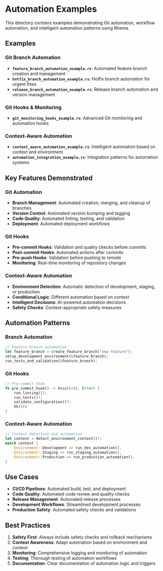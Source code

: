 # Automation Examples

This directory contains examples demonstrating Git automation, workflow automation, and intelligent automation patterns using Rhema.

## Examples

### Git Branch Automation
- **`feature_branch_automation_example.rs`**: Automated feature branch creation and management
- **`hotfix_branch_automation_example.rs`**: Hotfix branch automation for urgent fixes
- **`release_branch_automation_example.rs`**: Release branch automation and version management

### Git Hooks & Monitoring
- **`git_monitoring_hooks_example.rs`**: Advanced Git monitoring and automation hooks

### Context-Aware Automation
- **`context_aware_automation_example.rs`**: Intelligent automation based on context and environment
- **`automation_integration_example.rs`**: Integration patterns for automation systems

## Key Features Demonstrated

### Git Automation
- **Branch Management**: Automated creation, merging, and cleanup of branches
- **Version Control**: Automated version bumping and tagging
- **Code Quality**: Automated linting, testing, and validation
- **Deployment**: Automated deployment workflows

### Git Hooks
- **Pre-commit Hooks**: Validation and quality checks before commits
- **Post-commit Hooks**: Automated actions after commits
- **Pre-push Hooks**: Validation before pushing to remote
- **Monitoring**: Real-time monitoring of repository changes

### Context-Aware Automation
- **Environment Detection**: Automatic detection of development, staging, or production
- **Conditional Logic**: Different automation based on context
- **Intelligent Decisions**: AI-powered automation decisions
- **Safety Checks**: Context-appropriate safety measures

## Automation Patterns

### Branch Automation
```rust
// Feature branch automation
let feature_branch = create_feature_branch("new-feature");
setup_development_environment(&feature_branch);
run_tests_and_validation(&feature_branch);
```

### Git Hooks
```rust
// Pre-commit hook
fn pre_commit_hook() -> Result<(), Error> {
    run_linting()?;
    run_tests()?;
    validate_configuration()?;
    Ok(())
}
```

### Context-Aware Automation
```rust
// Context detection and automation
let context = detect_environment_context()?;
match context {
    Environment::Development => run_dev_automation(),
    Environment::Staging => run_staging_automation(),
    Environment::Production => run_production_automation(),
}
```

## Use Cases

- **CI/CD Pipelines**: Automated build, test, and deployment
- **Code Quality**: Automated code review and quality checks
- **Release Management**: Automated release processes
- **Development Workflows**: Streamlined development processes
- **Production Safety**: Automated safety checks and validations

## Best Practices

1. **Safety First**: Always include safety checks and rollback mechanisms
2. **Context Awareness**: Adapt automation based on environment and context
3. **Monitoring**: Comprehensive logging and monitoring of automation
4. **Testing**: Thorough testing of automation workflows
5. **Documentation**: Clear documentation of automation logic and triggers 